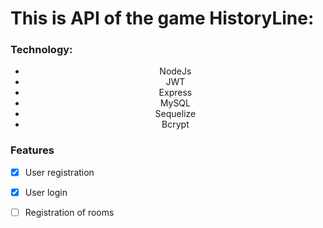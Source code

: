 # This is API of the game HistoryLine:

<h3>Technology: </h3>
<ul align="center">
 <li href="#roadmap">NodeJs</li> 
 <li href="#tecnologias">JWT</li> 
 <li href="#contribuicao">Express</li> 
 <li href="#tecnologias">MySQL</li>
 <li href="#tecnologias">Sequelize</li>
 <li href="#tecnologias">Bcrypt</li>
</ul>

### Features

- [x] User registration
- [x] User login
- [ ] Registration of rooms

